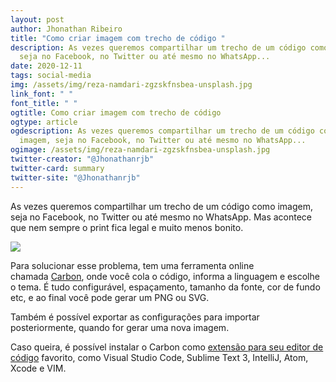 ```yaml
---
layout: post
author: Jhonathan Ribeiro
title: "Como criar imagem com trecho de código "
description: As vezes queremos compartilhar um trecho de um código como imagem,
  seja no Facebook, no Twitter ou até mesmo no WhatsApp...
date: 2020-12-11
tags: social-media
img: /assets/img/reza-namdari-zgzskfnsbea-unsplash.jpg
link_font: " "
font_title: " "
ogtitle: Como criar imagem com trecho de código
ogtype: article
ogdescription: As vezes queremos compartilhar um trecho de um código como
  imagem, seja no Facebook, no Twitter ou até mesmo no WhatsApp...
ogimage: /assets/img/reza-namdari-zgzskfnsbea-unsplash.jpg
twitter-creator: "@Jhonathanrjb"
twitter-card: summary
twitter-site: "@Jhonathanrjb"
---
```

As vezes queremos compartilhar um trecho de um código como imagem, seja no Facebook, no Twitter ou até mesmo no WhatsApp. Mas acontece que nem sempre o print fica legal e muito menos bonito.

![](https://user-images.githubusercontent.com/37172038/101960209-b3801f80-3be5-11eb-8a7c-6ee9ab0bd917.png)

Para solucionar esse problema, tem uma ferramenta online chamada [Carbon](https://carbon.now.sh/), onde você cola o código, informa a linguagem e escolhe o tema. É tudo configurável, espaçamento, tamanho da fonte, cor de fundo etc, e ao final você pode gerar um PNG ou SVG.

Também é possível exportar as configurações para importar posteriormente, quando for gerar uma nova imagem.

Caso queira, é possível instalar o Carbon como [extensão para seu editor de código](https://github.com/carbon-app/carbon#editor-plugins) favorito, como Visual Studio Code, Sublime Text 3, IntelliJ, Atom, Xcode e VIM.